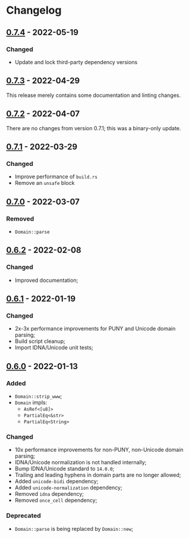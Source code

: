 # Changelog



## [0.7.4](https://github.com/Blobfolio/adbyss/releases/tag/v0.7.4) - 2022-05-19

### Changed

* Update and lock third-party dependency versions



## [0.7.3](https://github.com/Blobfolio/adbyss/releases/tag/v0.7.3) - 2022-04-29

This release merely contains some documentation and linting changes.



## [0.7.2](https://github.com/Blobfolio/adbyss/releases/tag/v0.7.2) - 2022-04-07

There are no changes from version 0.7.1; this was a binary-only update.



## [0.7.1](https://github.com/Blobfolio/adbyss/releases/tag/v0.7.1) - 2022-03-29

### Changed

* Improve performance of `build.rs`
* Remove an `unsafe` block



## [0.7.0](https://github.com/Blobfolio/adbyss/releases/tag/v0.7.0) - 2022-03-07

### Removed

* `Domain::parse`



## [0.6.2](https://github.com/Blobfolio/adbyss/releases/tag/v0.6.2) - 2022-02-08

### Changed

* Improved documentation;



## [0.6.1](https://github.com/Blobfolio/adbyss/releases/tag/v0.6.1) - 2022-01-19

### Changed

* 2x-3x performance improvements for PUNY and Unicode domain parsing;
* Build script cleanup;
* Import IDNA/Unicode unit tests;



## [0.6.0](https://github.com/Blobfolio/adbyss/releases/tag/v0.6.0) - 2022-01-13

### Added

* `Domain::strip_www`;
* `Domain` impls:
  * `AsRef<[u8]>`
  * `PartialEq<&str>`
  * `PartialEq<String>`

### Changed

* 10x performance improvements for non-PUNY, non-Unicode domain parsing;
* IDNA/Unicode normalization is not handled internally;
* Bump IDNA/Unicode standard to `14.0.0`;
* Trailing and leading hyphens in domain parts are no longer allowed;
* Added `unicode-bidi` dependency;
* Added `unicode-normalization` dependency;
* Removed `idna` dependency;
* Removed `once_cell` dependency;

### Deprecated

* `Domain::parse` is being replaced by `Domain::new`;
